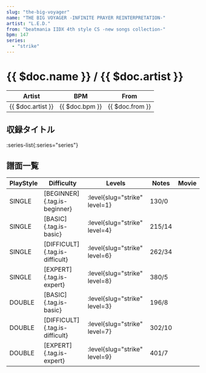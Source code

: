 ```yaml
---
slug: "the-big-voyager"
name: "THE BIG VOYAGER -INFINITE PRAYER REINTERPRETATION-"
artist: "L.E.D."
from: "beatmania IIDX 4th style CS -new songs collection-"
bpm: 147
series:
  - "strike"
---
```


# {{ $doc.name }} / {{ $doc.artist }}

|Artist|BPM|From|
|------|---|----|
|{{ $doc.artist }}|{{ $doc.bpm }}|{{ $doc.from }}|

## 収録タイトル

:series-list{:series="series"}

## 譜面一覧

|PlayStyle|Difficulty|Levels|Notes|Movie|
|---------|----------|------|-----|-----|
|SINGLE|[BEGINNER]{.tag.is-beginner}|<div class="field is-grouped is-grouped-multiline"> :level{slug="strike" level=1}</div>|130/0||
|SINGLE|[BASIC]{.tag.is-basic}|<div class="field is-grouped is-grouped-multiline"> :level{slug="strike" level=4}</div>|215/14||
|SINGLE|[DIFFICULT]{.tag.is-difficult}|<div class="field is-grouped is-grouped-multiline"> :level{slug="strike" level=6}</div>|262/34||
|SINGLE|[EXPERT]{.tag.is-expert}|<div class="field is-grouped is-grouped-multiline"> :level{slug="strike" level=8}</div>|380/5||
|DOUBLE|[BASIC]{.tag.is-basic}|<div class="field is-grouped is-grouped-multiline"> :level{slug="strike" level=3}</div>|196/8||
|DOUBLE|[DIFFICULT]{.tag.is-difficult}|<div class="field is-grouped is-grouped-multiline"> :level{slug="strike" level=7}</div>|302/10||
|DOUBLE|[EXPERT]{.tag.is-expert}|<div class="field is-grouped is-grouped-multiline"> :level{slug="strike" level=9}</div>|401/7||
